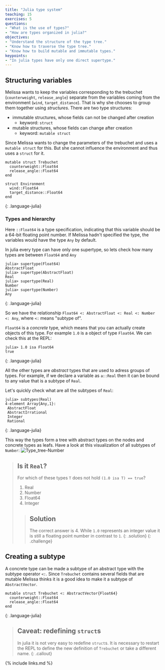 ```yaml
---
title: "Julia type system"
teaching: 15
exercises: 5
questions:
- "What is the use of types?"
- "How are types organized in julia?"
objectives:
- "Understand the structure of the type tree."
- "Know how to traverse the type tree."
- "Know how to build mutable and immutable types."
keypoints:
- "In julia types have only one direct supertype."
---
```


## Structuring variables

Melissa wants to keep the variables corresponding to the trebuchet (`counterweight`, `release_angle`) separate from the variables coming from the environment (`wind`, `target_distance`).
That is why she chooses to group them together using _structures_.
There are two type structures:
 - immutable structures, whose fields can not be changed after creation
   - keyword: `struct`
 - mutable structures, whose fields can change after creation
   - keyword: `mutable struct`

Since Melissa wants to change the parameters of the trebuchet and uses a `mutable struct` for this.
But she cannot influence the environment and thus uses a `struct` for it.
~~~
mutable struct Trebuchet
  counterweight::Float64
  release_angle::Float64
end

struct Environment
  wind::Float64
  target_distance::Float64
end
~~~
{: .language-julia}

### Types and hierarchy

Here `::Float64` is a type specification, indicating that this variable should be a 64-bit floating point number.
If Melissa hadn't specified the type, the variables would have the type `Any` by default.

In julia every type can have only one supertype, so lets check how many types are between `Float64` and `Any`

~~~
julia> supertype(Float64)
AbstractFloat
julia> supertype(AbstractFloat)
Real
julia> supertype(Real)
Number
julia> supertype(Number)
Any
~~~
{: .language-julia}

So we have the relationship `Float64 <: AbstractFloat <: Real <: Number <: Any`, where `<:` means "subtype of".

`Float64` is a _concrete_ type, which means that you can actually create objects of this type.
For example `1.0` is a object of type `Float64`.
We can check this at the REPL:
~~~
julia> 1.0 isa Float64
true
~~~
{: .language-julia}

All the other types are _abstract_ types that are used to adress groups of types.
For example, if we declare a variable as `a::Real` then it can be bound to any value that is a subtype of `Real`.

Let's quickly check what are all the subtypes of `Real`:
~~~
julia> subtypes(Real)
4-element Array{Any,1}:
 AbstractFloat
 AbstractIrrational
 Integer
 Rational
~~~
{: .language-julia}

This way the types form a tree with abstract types on the nodes and concrete types as leafs.
Have a look at this visualization of all subtypes of `Number`:
![Type_tree-Number](https://upload.wikimedia.org/wikipedia/commons/thumb/4/40/Type-hierarchy-for-julia-numbers.png/1200px-Type-hierarchy-for-julia-numbers.png)

> ## Is it `Real`?
> For which of these types `T` does not hold `(1.0 isa T) == true`?
> 1. Real
> 2. Number
> 3. Float64
> 4. Integer
> > ## Solution
> > The correct answer is 4. While `1.0` represents an integer value it is still a floating point number in contrast to `1`.
>{: .solution}
{: .challenge}


## Creating a subtype

A concrete type can be made a subtype of an abstract type  with the subtype operator `<:`.
Since `Trebuchet` contains several fields that are mutable Melissa thinks it is a good idea to make it a subtype of `AbstractVector`.
~~~
mutable struct Trebuchet <: AbstractVector{Float64}
  counterweight::Float64
  release_angle::Float64
end
~~~
{: .language-julia}

> ## Caveat: redefining `struct`s
> In julia it is not very easy to redefine `struct`s.
> It is necessary to restart the REPL to define the new definition of `Trebuchet`
> or take a different name.
{: .callout}

{% include links.md %}
